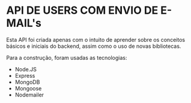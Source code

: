 # API DE USERS COM ENVIO DE E-MAIL's

Esta API foi criada apenas com o intuito de aprender sobre os conceitos básicos e iniciais do backend, assim como o uso de novas bibliotecas.

Para a construção, foram usadas as tecnologias:

- Node.JS
- Express
- MongoDB
- Mongoose
- Nodemailer